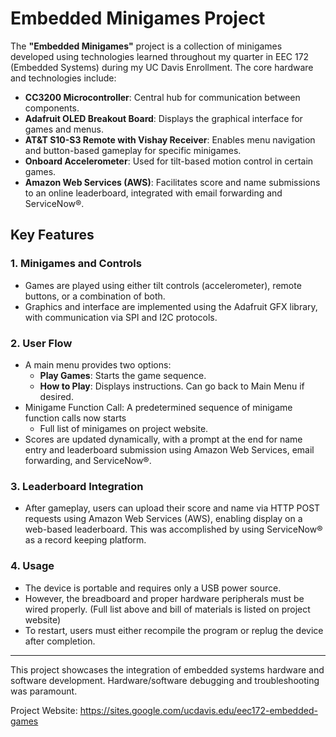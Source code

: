 # Embedded Minigames Project

The **"Embedded Minigames"** project is a collection of minigames developed using technologies learned throughout my quarter in EEC 172 (Embedded Systems) during my UC Davis Enrollment. The core hardware and technologies include:

- **CC3200 Microcontroller**: Central hub for communication between components.
- **Adafruit OLED Breakout Board**: Displays the graphical interface for games and menus.
- **AT&T S10-S3 Remote with Vishay Receiver**: Enables menu navigation and button-based gameplay for specific minigames.
- **Onboard Accelerometer**: Used for tilt-based motion control in certain games.
- **Amazon Web Services (AWS)**: Facilitates score and name submissions to an online leaderboard, integrated with email forwarding and ServiceNow®.

## Key Features

### 1. Minigames and Controls
- Games are played using either tilt controls (accelerometer), remote buttons, or a combination of both.
- Graphics and interface are implemented using the Adafruit GFX library, with communication via SPI and I2C protocols.

### 2. User Flow
- A main menu provides two options:
  - **Play Games**: Starts the game sequence.
  - **How to Play**: Displays instructions. Can go back to Main Menu if desired.
- Minigame Function Call: A predetermined sequence of minigame function calls now starts
  -  Full list of minigames on project website.
- Scores are updated dynamically, with a prompt at the end for name entry and leaderboard submission using Amazon Web Services, email forwarding, and ServiceNow®.

### 3. Leaderboard Integration
- After gameplay, users can upload their score and name via HTTP POST requests using Amazon Web Services (AWS), enabling display on a web-based leaderboard. This was accomplished by using ServiceNow® as a record keeping platform.

### 4. Usage
- The device is portable and requires only a USB power source.
- However, the breadboard and proper hardware peripherals must be wired properly. (Full list above and bill of materials is listed on project website)
- To restart, users must either recompile the program or replug the device after completion.

---

This project showcases the integration of embedded systems hardware and software development. Hardware/software debugging and troubleshooting was paramount.

Project Website: https://sites.google.com/ucdavis.edu/eec172-embedded-games

